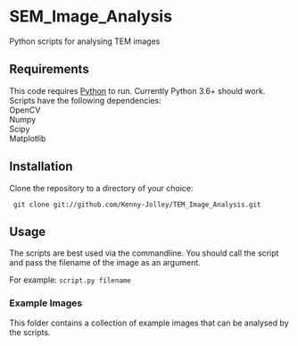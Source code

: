 # SEM_Image_Analysis
Python scripts for analysing TEM images


## Requirements

This code requires [Python](http://www.python.org) to run. Currently Python 3.6+ should work. 
Scripts have the following dependencies:  
OpenCV  
Numpy  
Scipy  
Matplotlib  


## Installation

Clone the repository to a directory of your choice:
~~~
 git clone git://github.com/Kenny-Jolley/TEM_Image_Analysis.git
~~~


## Usage

The scripts are best used via the commandline.  You should call the script and pass the filename of the image as an argument.

For example:
`script.py filename`  


### Example Images

This folder contains a collection of example images that can be analysed by the scripts.



